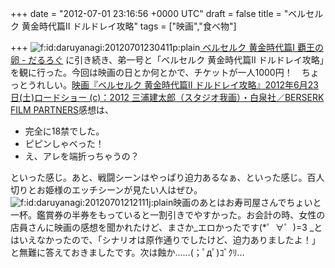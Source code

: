 
+++
date = "2012-07-01 23:16:56 +0000 UTC"
draft = false
title = "ベルセルク 黄金時代篇II ドルドレイ攻略"
tags = ["映画","食べ物"]

+++
<img src="http://cdn-ak.f.st-hatena.com/images/fotolife/d/daruyanagi/20120701/20120701230411.png" alt="f:id:daruyanagi:20120701230411p:plain" title="f:id:daruyanagi:20120701230411p:plain" class="hatena-fotolife"/><a href="http://daruyanagi.hatenablog.com/entry/2012/02/06/221337"> ベルセルク 黄金時代篇Ⅰ 覇王の卵 - だるろぐ</a> に引き続き、弟一号と「ベルセルク 黄金時代篇II ドルドレイ攻略」を観に行った。今回は映画の日とか何とかで、チケットが一人1000円！　ちょっとうれしい。<a href="http://www.berserkfilm.com/">映画『ベルセルク 黄金時代篇II ドルドレイ攻略』2012年6月23日(土)ロードショー (c)：2012 三浦建太郎（スタジオ我画）・白泉社／BERSERK FILM PARTNERS</a>感想は、

<ul>
<li>完全に18禁でした。</li>
<li>ピピンしゃべった！</li>
<li>え、アレを端折っちゃうの？</li>
</ul>といった感じ。あと、戦闘シーンはやっぱり迫力あるなぁ、といった感じ。百人切りとお姫様のエッチシーンが見たい人はぜひ。<img src="http://cdn-ak.f.st-hatena.com/images/fotolife/d/daruyanagi/20120701/20120701212111.jpg" alt="f:id:daruyanagi:20120701212111j:plain" title="f:id:daruyanagi:20120701212111j:plain" class="hatena-fotolife"/>映画のあとはお寿司屋さんでちょいと一杯。鑑賞券の半券をもっていると一割引きでやすかった。お会計の時、女性の店員さんに映画の感想を聞かれたけど、まさか_エロかったです(*゜∀゜)=3 _とはいえなかったので、「シナリオは原作通りでしたけど、迫力ありましたよ！」と無難に答えておきましたです。次は蝕か……(；ﾟдﾟ)ｺﾞｸﾘ…


